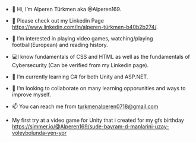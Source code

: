 - 👋 Hi, I’m Alperen Türkmen aka @Alperen169.
- 💁 Please check out my Linkedin Page https://www.linkedin.com/in/alperen-türkmen-b40b2b274/.
- 👀 I’m interested in playing video games, watching/playing football(European) and reading history.
- 💻I know fundamentals of CSS and HTML as well as the fundamentals of Cybersecurity (Can be verified from my Linkedin page).
- 🌱 I’m currently learning C# for both Unity and ASP.NET.
- 💞️ I’m looking to collaborate on many learning opporunities and ways to improve myself.
- 📫 You can reach me from turkmenalperen0718@gmail.com

- My first try at a video game for Unity that i created for my gfs birthday https://simmer.io/@Alperen169/sude-bayram-d-manlarini-uzay-voleybolunda-yen-yor

<!---
Alperen169/Alperen169 is a ✨ special ✨ repository because its `README.md` (this file) appears on your GitHub profile.
You can click the Preview link to take a look at your changes.
--->
